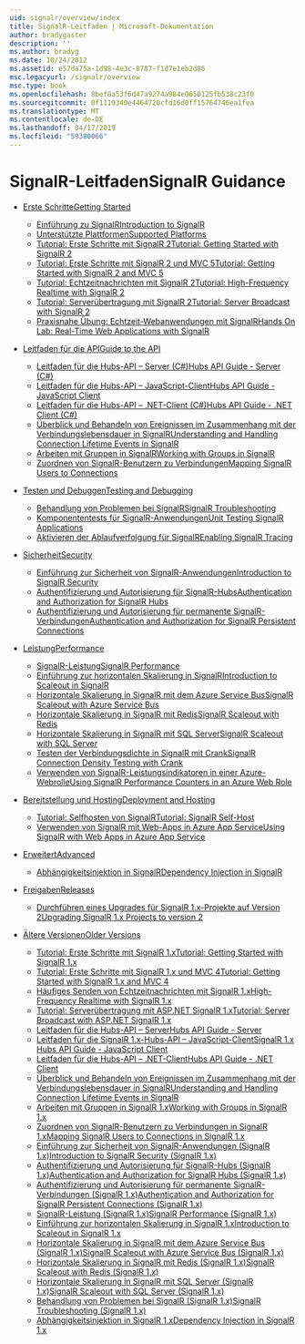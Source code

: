 ```yaml
---
uid: signalr/overview/index
title: SignalR-Leitfaden | Microsoft-Dokumentation
author: bradygaster
description: ''
ms.author: bradyg
ms.date: 10/24/2012
ms.assetid: e57da75a-1d98-4e3c-8787-f1d7e1eb2d86
msc.legacyurl: /signalr/overview
msc.type: book
ms.openlocfilehash: 8bef8a53f6d47a9274a984e0650125fb538c23f0
ms.sourcegitcommit: 0f1119340e4464720cfd16d0ff15764746ea1fea
ms.translationtype: MT
ms.contentlocale: de-DE
ms.lasthandoff: 04/17/2019
ms.locfileid: "59380066"
---
```

# <a name="signalr-guidance"></a><span data-ttu-id="3585e-102">SignalR-Leitfaden</span><span class="sxs-lookup"><span data-stu-id="3585e-102">SignalR Guidance</span></span>

- [<span data-ttu-id="3585e-103">Erste Schritte</span><span class="sxs-lookup"><span data-stu-id="3585e-103">Getting Started</span></span>](getting-started/index.md)

    - [<span data-ttu-id="3585e-104">Einführung zu SignalR</span><span class="sxs-lookup"><span data-stu-id="3585e-104">Introduction to SignalR</span></span>](getting-started/introduction-to-signalr.md)
    - [<span data-ttu-id="3585e-105">Unterstützte Plattformen</span><span class="sxs-lookup"><span data-stu-id="3585e-105">Supported Platforms</span></span>](getting-started/supported-platforms.md)
    - [<span data-ttu-id="3585e-106">Tutorial: Erste Schritte mit SignalR 2</span><span class="sxs-lookup"><span data-stu-id="3585e-106">Tutorial: Getting Started with SignalR 2</span></span>](getting-started/tutorial-getting-started-with-signalr.md)
    - [<span data-ttu-id="3585e-107">Tutorial: Erste Schritte mit SignalR 2 und MVC 5</span><span class="sxs-lookup"><span data-stu-id="3585e-107">Tutorial: Getting Started with SignalR 2 and MVC 5</span></span>](getting-started/tutorial-getting-started-with-signalr-and-mvc.md)
    - [<span data-ttu-id="3585e-108">Tutorial: Echtzeitnachrichten mit SignalR 2</span><span class="sxs-lookup"><span data-stu-id="3585e-108">Tutorial: High-Frequency Realtime with SignalR 2</span></span>](getting-started/tutorial-high-frequency-realtime-with-signalr.md)
    - [<span data-ttu-id="3585e-109">Tutorial: Serverübertragung mit SignalR 2</span><span class="sxs-lookup"><span data-stu-id="3585e-109">Tutorial: Server Broadcast with SignalR 2</span></span>](getting-started/tutorial-server-broadcast-with-signalr.md)
    - [<span data-ttu-id="3585e-110">Praxisnahe Übung: Echtzeit-Webanwendungen mit SignalR</span><span class="sxs-lookup"><span data-stu-id="3585e-110">Hands On Lab: Real-Time Web Applications with SignalR</span></span>](getting-started/real-time-web-applications-with-signalr.md)
- [<span data-ttu-id="3585e-111">Leitfaden für die API</span><span class="sxs-lookup"><span data-stu-id="3585e-111">Guide to the API</span></span>](guide-to-the-api/index.md)

    - [<span data-ttu-id="3585e-112">Leitfaden für die Hubs-API – Server (C#)</span><span class="sxs-lookup"><span data-stu-id="3585e-112">Hubs API Guide - Server (C#)</span></span>](guide-to-the-api/hubs-api-guide-server.md)
    - [<span data-ttu-id="3585e-113">Leitfaden für die Hubs-API – JavaScript-Client</span><span class="sxs-lookup"><span data-stu-id="3585e-113">Hubs API Guide - JavaScript Client</span></span>](guide-to-the-api/hubs-api-guide-javascript-client.md)
    - [<span data-ttu-id="3585e-114">Leitfaden für die Hubs-API – .NET-Client (C#)</span><span class="sxs-lookup"><span data-stu-id="3585e-114">Hubs API Guide - .NET Client (C#)</span></span>](guide-to-the-api/hubs-api-guide-net-client.md)
    - [<span data-ttu-id="3585e-115">Überblick und Behandeln von Ereignissen im Zusammenhang mit der Verbindungslebensdauer in SignalR</span><span class="sxs-lookup"><span data-stu-id="3585e-115">Understanding and Handling Connection Lifetime Events in SignalR</span></span>](guide-to-the-api/handling-connection-lifetime-events.md)
    - [<span data-ttu-id="3585e-116">Arbeiten mit Gruppen in SignalR</span><span class="sxs-lookup"><span data-stu-id="3585e-116">Working with Groups in SignalR</span></span>](guide-to-the-api/working-with-groups.md)
    - [<span data-ttu-id="3585e-117">Zuordnen von SignalR-Benutzern zu Verbindungen</span><span class="sxs-lookup"><span data-stu-id="3585e-117">Mapping SignalR Users to Connections</span></span>](guide-to-the-api/mapping-users-to-connections.md)
- [<span data-ttu-id="3585e-118">Testen und Debuggen</span><span class="sxs-lookup"><span data-stu-id="3585e-118">Testing and Debugging</span></span>](testing-and-debugging/index.md)

    - [<span data-ttu-id="3585e-119">Behandlung von Problemen bei SignalR</span><span class="sxs-lookup"><span data-stu-id="3585e-119">SignalR Troubleshooting</span></span>](testing-and-debugging/troubleshooting.md)
    - [<span data-ttu-id="3585e-120">Komponententests für SignalR-Anwendungen</span><span class="sxs-lookup"><span data-stu-id="3585e-120">Unit Testing SignalR Applications</span></span>](testing-and-debugging/unit-testing-signalr-applications.md)
    - [<span data-ttu-id="3585e-121">Aktivieren der Ablaufverfolgung für SignalR</span><span class="sxs-lookup"><span data-stu-id="3585e-121">Enabling SignalR Tracing</span></span>](testing-and-debugging/enabling-signalr-tracing.md)
- [<span data-ttu-id="3585e-122">Sicherheit</span><span class="sxs-lookup"><span data-stu-id="3585e-122">Security</span></span>](security/index.md)

    - [<span data-ttu-id="3585e-123">Einführung zur Sicherheit von SignalR-Anwendungen</span><span class="sxs-lookup"><span data-stu-id="3585e-123">Introduction to SignalR Security</span></span>](security/introduction-to-security.md)
    - [<span data-ttu-id="3585e-124">Authentifizierung und Autorisierung für SignalR-Hubs</span><span class="sxs-lookup"><span data-stu-id="3585e-124">Authentication and Authorization for SignalR Hubs</span></span>](security/hub-authorization.md)
    - [<span data-ttu-id="3585e-125">Authentifizierung und Autorisierung für permanente SignalR-Verbindungen</span><span class="sxs-lookup"><span data-stu-id="3585e-125">Authentication and Authorization for SignalR Persistent Connections</span></span>](security/persistent-connection-authorization.md)
- [<span data-ttu-id="3585e-126">Leistung</span><span class="sxs-lookup"><span data-stu-id="3585e-126">Performance</span></span>](performance/index.md)

    - [<span data-ttu-id="3585e-127">SignalR-Leistung</span><span class="sxs-lookup"><span data-stu-id="3585e-127">SignalR Performance</span></span>](performance/signalr-performance.md)
    - [<span data-ttu-id="3585e-128">Einführung zur horizontalen Skalierung in SignalR</span><span class="sxs-lookup"><span data-stu-id="3585e-128">Introduction to Scaleout in SignalR</span></span>](performance/scaleout-in-signalr.md)
    - [<span data-ttu-id="3585e-129">Horizontale Skalierung in SignalR mit dem Azure Service Bus</span><span class="sxs-lookup"><span data-stu-id="3585e-129">SignalR Scaleout with Azure Service Bus</span></span>](performance/scaleout-with-windows-azure-service-bus.md)
    - [<span data-ttu-id="3585e-130">Horizontale Skalierung in SignalR mit Redis</span><span class="sxs-lookup"><span data-stu-id="3585e-130">SignalR Scaleout with Redis</span></span>](performance/scaleout-with-redis.md)
    - [<span data-ttu-id="3585e-131">Horizontale Skalierung in SignalR mit SQL Server</span><span class="sxs-lookup"><span data-stu-id="3585e-131">SignalR Scaleout with SQL Server</span></span>](performance/scaleout-with-sql-server.md)
    - [<span data-ttu-id="3585e-132">Testen der Verbindungsdichte in SignalR mit Crank</span><span class="sxs-lookup"><span data-stu-id="3585e-132">SignalR Connection Density Testing with Crank</span></span>](performance/signalr-connection-density-testing-with-crank.md)
    - [<span data-ttu-id="3585e-133">Verwenden von SignalR-Leistungsindikatoren in einer Azure-Webrolle</span><span class="sxs-lookup"><span data-stu-id="3585e-133">Using SignalR Performance Counters in an Azure Web Role</span></span>](performance/using-signalr-performance-counters-in-an-azure-web-role.md)
- [<span data-ttu-id="3585e-134">Bereitstellung und Hosting</span><span class="sxs-lookup"><span data-stu-id="3585e-134">Deployment and Hosting</span></span>](deployment/index.md)

    - [<span data-ttu-id="3585e-135">Tutorial: Selfhosten von SignalR</span><span class="sxs-lookup"><span data-stu-id="3585e-135">Tutorial: SignalR Self-Host</span></span>](deployment/tutorial-signalr-self-host.md)
    - [<span data-ttu-id="3585e-136">Verwenden von SignalR mit Web-Apps in Azure App Service</span><span class="sxs-lookup"><span data-stu-id="3585e-136">Using SignalR with Web Apps in Azure App Service</span></span>](deployment/using-signalr-with-azure-web-sites.md)
- [<span data-ttu-id="3585e-137">Erweitert</span><span class="sxs-lookup"><span data-stu-id="3585e-137">Advanced</span></span>](advanced/index.md)

    - [<span data-ttu-id="3585e-138">Abhängigkeitsinjektion in SignalR</span><span class="sxs-lookup"><span data-stu-id="3585e-138">Dependency Injection in SignalR</span></span>](advanced/dependency-injection.md)
- [<span data-ttu-id="3585e-139">Freigaben</span><span class="sxs-lookup"><span data-stu-id="3585e-139">Releases</span></span>](releases/index.md)

    - [<span data-ttu-id="3585e-140">Durchführen eines Upgrades für SignalR 1.x-Projekte auf Version 2</span><span class="sxs-lookup"><span data-stu-id="3585e-140">Upgrading SignalR 1.x Projects to version 2</span></span>](releases/upgrading-signalr-1x-projects-to-20.md)
- [<span data-ttu-id="3585e-141">Ältere Versionen</span><span class="sxs-lookup"><span data-stu-id="3585e-141">Older Versions</span></span>](older-versions/index.md)

    - [<span data-ttu-id="3585e-142">Tutorial: Erste Schritte mit SignalR 1.x</span><span class="sxs-lookup"><span data-stu-id="3585e-142">Tutorial: Getting Started with SignalR 1.x</span></span>](older-versions/tutorial-getting-started-with-signalr.md)
    - [<span data-ttu-id="3585e-143">Tutorial: Erste Schritte mit SignalR 1.x und MVC 4</span><span class="sxs-lookup"><span data-stu-id="3585e-143">Tutorial: Getting Started with SignalR 1.x and MVC 4</span></span>](older-versions/tutorial-getting-started-with-signalr-and-mvc-4.md)
    - [<span data-ttu-id="3585e-144">Häufiges Senden von Echtzeitnachrichten mit SignalR 1.x</span><span class="sxs-lookup"><span data-stu-id="3585e-144">High-Frequency Realtime with SignalR 1.x</span></span>](older-versions/tutorial-high-frequency-realtime-with-signalr.md)
    - [<span data-ttu-id="3585e-145">Tutorial: Serverübertragung mit ASP.NET SignalR 1.x</span><span class="sxs-lookup"><span data-stu-id="3585e-145">Tutorial: Server Broadcast with ASP.NET SignalR 1.x</span></span>](older-versions/tutorial-server-broadcast-with-aspnet-signalr.md)
    - [<span data-ttu-id="3585e-146">Leitfaden für die Hubs-API – Server</span><span class="sxs-lookup"><span data-stu-id="3585e-146">Hubs API Guide - Server</span></span>](older-versions/signalr-1x-hubs-api-guide-server.md)
    - [<span data-ttu-id="3585e-147">Leitfaden für die SignalR 1.x-Hubs-API – JavaScript-Client</span><span class="sxs-lookup"><span data-stu-id="3585e-147">SignalR 1.x Hubs API Guide - JavaScript Client</span></span>](older-versions/signalr-1x-hubs-api-guide-javascript-client.md)
    - [<span data-ttu-id="3585e-148">Leitfaden für die Hubs-API – .NET-Client</span><span class="sxs-lookup"><span data-stu-id="3585e-148">Hubs API Guide - .NET Client</span></span>](older-versions/signalr-1x-hubs-api-guide-net-client.md)
    - [<span data-ttu-id="3585e-149">Überblick und Behandeln von Ereignissen im Zusammenhang mit der Verbindungslebensdauer in SignalR</span><span class="sxs-lookup"><span data-stu-id="3585e-149">Understanding and Handling Connection Lifetime Events in SignalR</span></span>](older-versions/handling-connection-lifetime-events.md)
    - [<span data-ttu-id="3585e-150">Arbeiten mit Gruppen in SignalR 1.x</span><span class="sxs-lookup"><span data-stu-id="3585e-150">Working with Groups in SignalR 1.x</span></span>](older-versions/working-with-groups.md)
    - [<span data-ttu-id="3585e-151">Zuordnen von SignalR-Benutzern zu Verbindungen in SignalR 1.x</span><span class="sxs-lookup"><span data-stu-id="3585e-151">Mapping SignalR Users to Connections in SignalR 1.x</span></span>](older-versions/mapping-users-to-connections.md)
    - [<span data-ttu-id="3585e-152">Einführung zur Sicherheit von SignalR-Anwendungen (SignalR 1.x)</span><span class="sxs-lookup"><span data-stu-id="3585e-152">Introduction to SignalR Security (SignalR 1.x)</span></span>](older-versions/introduction-to-security.md)
    - [<span data-ttu-id="3585e-153">Authentifizierung und Autorisierung für SignalR-Hubs (SignalR 1.x)</span><span class="sxs-lookup"><span data-stu-id="3585e-153">Authentication and Authorization for SignalR Hubs (SignalR 1.x)</span></span>](older-versions/hub-authorization.md)
    - [<span data-ttu-id="3585e-154">Authentifizierung und Autorisierung für permanente SignalR-Verbindungen (SignalR 1.x)</span><span class="sxs-lookup"><span data-stu-id="3585e-154">Authentication and Authorization for SignalR Persistent Connections (SignalR 1.x)</span></span>](older-versions/persistent-connection-authorization.md)
    - [<span data-ttu-id="3585e-155">SignalR-Leistung (SignalR 1.x)</span><span class="sxs-lookup"><span data-stu-id="3585e-155">SignalR Performance (SignalR 1.x)</span></span>](older-versions/signalr-performance.md)
    - [<span data-ttu-id="3585e-156">Einführung zur horizontalen Skalierung in SignalR 1.x</span><span class="sxs-lookup"><span data-stu-id="3585e-156">Introduction to Scaleout in SignalR 1.x</span></span>](older-versions/scaleout-in-signalr.md)
    - [<span data-ttu-id="3585e-157">Horizontale Skalierung in SignalR mit dem Azure Service Bus (SignalR 1.x)</span><span class="sxs-lookup"><span data-stu-id="3585e-157">SignalR Scaleout with Azure Service Bus (SignalR 1.x)</span></span>](older-versions/scaleout-with-windows-azure-service-bus.md)
    - [<span data-ttu-id="3585e-158">Horizontale Skalierung in SignalR mit Redis (SignalR 1.x)</span><span class="sxs-lookup"><span data-stu-id="3585e-158">SignalR Scaleout with Redis (SignalR 1.x)</span></span>](older-versions/scaleout-with-redis.md)
    - [<span data-ttu-id="3585e-159">Horizontale Skalierung in SignalR mit SQL Server (SignalR 1.x)</span><span class="sxs-lookup"><span data-stu-id="3585e-159">SignalR Scaleout with SQL Server (SignalR 1.x)</span></span>](older-versions/scaleout-with-sql-server.md)
    - [<span data-ttu-id="3585e-160">Behandlung von Problemen bei SignalR (SignalR 1.x)</span><span class="sxs-lookup"><span data-stu-id="3585e-160">SignalR Troubleshooting (SignalR 1.x)</span></span>](older-versions/troubleshooting.md)
    - [<span data-ttu-id="3585e-161">Abhängigkeitsinjektion in SignalR 1.x</span><span class="sxs-lookup"><span data-stu-id="3585e-161">Dependency Injection in SignalR 1.x</span></span>](older-versions/dependency-injection.md)
